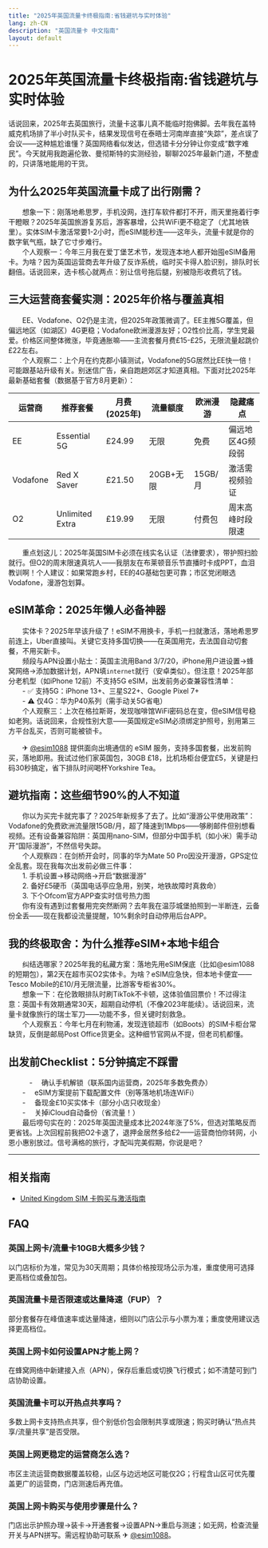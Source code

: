 ```yaml
---
title: "2025年英国流量卡终极指南:省钱避坑与实时体验"
lang: zh-CN
description: "英国流量卡 中文指南"
layout: default
---
```

# 2025年英国流量卡终极指南:省钱避坑与实时体验

话说回来，2025年去英国旅行，流量卡这事儿真不能临时抱佛脚。去年我在盖特威克机场排了半小时队买卡，结果发现信号在泰晤士河南岸直接“失踪”，差点误了会议——这种尴尬谁懂？英国网络看似发达，但选错卡分分钟让你变成“数字难民”。今天就用我跑遍伦敦、曼彻斯特的实测经验，聊聊2025年最新门道，不整虚的，只讲落地能用的干货。

## 为什么2025年英国流量卡成了出行刚需？

　　想象一下：刚落地希思罗，手机没网，连打车软件都打不开，雨天里拖着行李干瞪眼？2025年英国旅游复苏后，游客暴增，公共WiFi更不稳定了（尤其地铁里）。实体SIM卡激活常要1-2小时，而eSIM能秒连——这年头，流量卡就是你的数字氧气瓶，缺了它寸步难行。  
　　个人观察一：今年三月我在爱丁堡艺术节，发现连本地人都开始囤eSIM备用卡。为啥？因为英国运营商去年升级了反诈系统，临时买卡得人脸识别，排队时长翻倍。话说回来，选卡核心就两点：别让信号拖后腿，别被隐形收费坑了钱。

## 三大运营商套餐实测：2025年价格与覆盖真相

　　EE、Vodafone、O2仍是主流，但2025年政策微调了。EE主推5G覆盖，但偏远地区（如湖区）4G更稳；Vodafone欧洲漫游友好；O2性价比高，学生党最爱。价格区间整体微涨，毕竟通胀嘛——主流套餐月费£15-£25，无限流量起跳价£22左右。  
　　个人观察二：上个月在约克郡小镇测试，Vodafone的5G居然比EE快一倍！可能跟基站升级有关。别迷信广告，亲自跑趟郊区才知道真相。下面对比2025年最新基础套餐（数据基于官方8月更新）：

| 运营商 | 推荐套餐          | 月费 (2025年) | 流量额度   | 欧洲漫游 | 隐藏痛点               |
|--------|-------------------|---------------|------------|----------|------------------------|
| EE     | Essential 5G      | £24.99        | 无限       | 免费     | 偏远地区4G频段弱       |
| Vodafone | Red X Saver     | £21.50        | 20GB+无限  | 15GB/月  | 激活需视频验证         |
| O2     | Unlimited Extra   | £19.99        | 无限       | 付费包   | 周末高峰时段限速       |

　　重点划这儿：2025年英国SIM卡必须在线实名认证（法律要求），带护照扫脸就行。但O2的周末限速真坑人——我朋友在布莱顿音乐节直播时卡成PPT，血泪教训啊！个人建议：如果常跑乡村，EE的4G基础包更可靠；市区党闭眼选Vodafone，漫游包划算。

## eSIM革命：2025年懒人必备神器

　　实体卡？2025年早该升级了！eSIM不用换卡，手机一扫就激活，落地希思罗前连上，Uber直接叫。关键它支持多国切换——在英国用完，去法国自动切套餐，不用买新卡。  
　　频段与APN设置小贴士：英国主流用Band 3/7/20，iPhone用户进设置→蜂窝网络→添加数据计划，APN填`internet`就行（安卓类似）。但注意！2025年部分老机型（如iPhone 12前）不支持5G eSIM，出发前务必查兼容性清单：  
　　- ✅ 支持5G：iPhone 13+、三星S22+、Google Pixel 7+  
　　- ⚠️ 仅4G：华为P40系列（需手动关5G省电）  
　　个人观察三：上次在格拉斯哥，发现咖啡馆WiFi密码总在变，但eSIM信号稳如老狗。话说回来，合规性别大意——英国规定eSIM必须绑定护照号，别用第三方平台乱买，否则可能被锁卡。

　　✈ [@esim1088](https://t.me/s/esim1088) 提供面向出境通信的 eSIM 服务，支持多国套餐，出发前购买，落地即用。我试过他们家英国包，30GB £18，比机场柜台便宜£5，关键是扫码30秒搞定，省下排队时间喝杯Yorkshire Tea。

## 避坑指南：这些细节90%的人不知道

　　你以为买完卡就完事了？2025年新规多了去了。比如“漫游公平使用政策”：Vodafone的免费欧洲流量限15GB/月，超了降速到1Mbps——够刷邮件但别想看视频。还有设备兼容陷阱：英国用nano-SIM，但部分中国手机（如小米）需手动开“国际漫游”，不然信号失踪。  
　　个人观察四：在剑桥开会时，同事的华为Mate 50 Pro因没开漫游，GPS定位全乱套。现在我每次出发前必做三件事：  
　　1. 手机设置→移动网络→开启“数据漫游”  
　　2. 备好£5硬币（英国电话亭应急用，别笑，地铁故障时真救命）  
　　3. 下个Ofcom官方APP查实时信号热力图  
　　你有没有遇到过套餐用完突然断网？去年我在温莎城堡拍照到一半断连，云备份全丢——现在我都设流量提醒，10%剩余时自动停用后台APP。

## 我的终极取舍：为什么推荐eSIM+本地卡组合

　　纠结选哪家？2025年我的私藏方案：落地先用eSIM保底（比如@esim1088的短期包），第2天在超市买O2实体卡。为啥？eSIM应急快，但本地卡便宜——Tesco Mobile的£10/月无限流量，比游客专柜省30%。  
　　想象一下：在伦敦眼排队时刷TikTok不卡顿，这体验值回票价！不过得注意：英国卡有效期通常30天，超期自动停机（不像2023年能续）。话说回来，流量卡就像旅行的瑞士军刀——功能不多，但关键时刻救急。  
　　个人观察五：今年七月在利物浦，发现连锁超市（如Boots）的SIM卡柜台常缺货，反倒是邮局Post Office货更全。这种细节官网从不提，但老司机都懂。

## 出发前Checklist：5分钟搞定不踩雷

　　　- 　确认手机解锁（联系国内运营商，2025年多数免费办）  
　　- 　eSIM方案提前下载配置文件（别等落地机场连WiFi）  
　　- 　备现金£10买实体卡（部分小店只收现金）  
　　- 　关掉iCloud自动备份（省流量！）  
　　最后唠句实在的：2025年英国流量成本比2024年涨了5%，但选对策略反而更省钱。上次回程前我把O2卡退了，退押金居然多给£2——运营商怕你转网，小恩小惠别放过。信号满格的旅行，才配叫完美假期，你说是吧？

<!-- crosslink -->
---

## 相关指南

- [United Kingdom SIM 卡购买与激活指南](https://faciylike.github.io/united-kingdom-sim-guides)

<!-- BEGIN_UNITED_KINGDOM_FAQ -->
## FAQ

### 英国上网卡/流量卡10GB大概多少钱？
以门店标价为准，常见为30天周期；具体价格按现场公示为准，重度使用可选择更高档位或叠加包。

### 英国流量卡是否限速或达量降速（FUP）？
部分套餐存在峰值速率或达量降速，细则以门店公示与小票为准；重度使用建议选择更高档位。

### 英国上网卡如何设置APN才能上网？
在蜂窝网络中新建接入点（APN），保存后重启或切换飞行模式；如不清楚可到门店协助设置。

### 英国流量卡可以开热点共享吗？
多数上网卡支持热点共享，但个别低价包会限制共享或限速；购买时确认“热点共享/流量共享”是否受限。

### 英国上网更稳定的运营商怎么选？
市区主流运营商数据覆盖较稳，山区与边远地区可能仅2G；行程含山区可优先覆盖更广的运营商，门店测速后再充值。

### 英国上网卡购买与使用步骤是什么？
门店出示护照办理→装卡→开通套餐→设置APN→重启与测速；如无网，检查流量开关与APN拼写。需远程协助可联系 ✈ [@esim1088](https://t.me/s/esim1088)。

<script type="application/ld+json">
{"@context": "https://schema.org", "@type": "FAQPage", "mainEntity": [{"@type": "Question", "name": "英国上网卡/流量卡10GB大概多少钱？", "acceptedAnswer": {"@type": "Answer", "text": "以门店标价为准，常见为30天周期；具体价格按现场公示为准，重度使用可选择更高档位或叠加包。"}}, {"@type": "Question", "name": "英国流量卡是否限速或达量降速（FUP）？", "acceptedAnswer": {"@type": "Answer", "text": "部分套餐存在峰值速率或达量降速，细则以门店公示与小票为准；重度使用建议选择更高档位。"}}, {"@type": "Question", "name": "英国上网卡如何设置APN才能上网？", "acceptedAnswer": {"@type": "Answer", "text": "在蜂窝网络中新建接入点（APN），保存后重启或切换飞行模式；如不清楚可到门店协助设置。"}}, {"@type": "Question", "name": "英国流量卡可以开热点共享吗？", "acceptedAnswer": {"@type": "Answer", "text": "多数上网卡支持热点共享，但个别低价包会限制共享或限速；购买时确认“热点共享/流量共享”是否受限。"}}, {"@type": "Question", "name": "英国上网更稳定的运营商怎么选？", "acceptedAnswer": {"@type": "Answer", "text": "市区主流运营商数据覆盖较稳，山区与边远地区可能仅2G；行程含山区可优先覆盖更广的运营商，门店测速后再充值。"}}, {"@type": "Question", "name": "英国上网卡购买与使用步骤是什么？", "acceptedAnswer": {"@type": "Answer", "text": "门店出示护照办理→装卡→开通套餐→设置APN→重启与测速；如无网，检查流量开关与APN拼写。需远程协助可联系 ✈ @esim1088。"}}]}
</script>
<!-- END_UNITED_KINGDOM_FAQ -->
